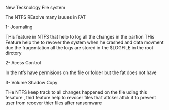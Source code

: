 New Tecknology File system 

The NTFS REsolve many isuues in FAT

1- Journaling 

   THis feature in NTFS that help to log all the changes in  the partion 
   THis Feature help the to revover the system when he crashed 
   and data movment due the fragemtation 
   all the logs are stored in the $LOGFILE in the root dirctory 
      
2- Acess Control 
   
   In the ntfs have permisions on the file or folder but
   the fat does not have 
   
3- Volume Shadow Copy
   
   THe NTFS keep track to all changes happened on the file
   uding this fesature , thid feature help to revocer files
   that attcker attck it to prevent user from recover thier
   files after ransomware 
   
    
